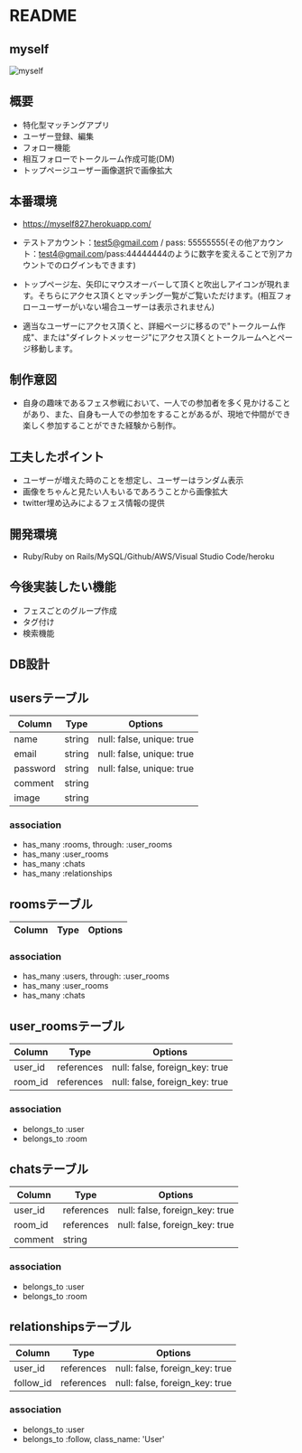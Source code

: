 # README

## myself
  ![myself](https://user-images.githubusercontent.com/67939220/91795805-99838800-ec59-11ea-89bb-0a25f994abc0.jpg)

## 概要
- 特化型マッチングアプリ
- ユーザー登録、編集
- フォロー機能
- 相互フォローでトークルーム作成可能(DM)
- トップページユーザー画像選択で画像拡大

## 本番環境
- https://myself827.herokuapp.com/
- テストアカウント：test5@gmail.com / pass: 55555555(その他アカウント：test4@gmail.com/pass:44444444のように数字を変えることで別アカウントでのログインもできます)

- トップページ左、矢印にマウスオーバーして頂くと吹出しアイコンが現れます。そちらにアクセス頂くとマッチング一覧がご覧いただけます。(相互フォローユーザーがいない場合ユーザーは表示されません)
- 適当なユーザーにアクセス頂くと、詳細ページに移るので"トークルーム作成"、または"ダイレクトメッセージ"にアクセス頂くとトークルームへとページ移動します。

## 制作意図
- 自身の趣味であるフェス参戦において、一人での参加者を多く見かけることがあり、また、自身も一人での参加をすることがあるが、現地で仲間ができ楽しく参加することができた経験から制作。

## 工夫したポイント
- ユーザーが増えた時のことを想定し、ユーザーはランダム表示
- 画像をちゃんと見たい人もいるであろうことから画像拡大
- twitter埋め込みによるフェス情報の提供

## 開発環境
- Ruby/Ruby on Rails/MySQL/Github/AWS/Visual Studio Code/heroku

## 今後実装したい機能
- フェスごとのグループ作成
- タグ付け
- 検索機能

## DB設計

## usersテーブル

|Column|Type|Options|
|------|----|-------|
|name|string|null: false, unique: true|
|email|string|null: false, unique: true|
|password|string|null: false, unique: true|
|comment|string|
|image|string|

### association
- has_many :rooms, through: :user_rooms
- has_many :user_rooms
- has_many :chats
- has_many :relationships

## roomsテーブル

|Column|Type|Options|
|------|----|-------|

### association
- has_many :users, through: :user_rooms
- has_many :user_rooms
- has_many :chats

## user_roomsテーブル

|Column|Type|Options|
|------|----|-------|
|user_id|references|null: false, foreign_key: true|
|room_id|references|null: false, foreign_key: true|

### association
- belongs_to :user
- belongs_to :room

## chatsテーブル

|Column|Type|Options|
|------|----|-------|
|user_id|references|null: false, foreign_key: true|
|room_id|references|null: false, foreign_key: true|
|comment|string|

### association
- belongs_to :user
- belongs_to :room

## relationshipsテーブル

|Column|Type|Options|
|------|----|-------|
|user_id|references|null: false, foreign_key: true|
|follow_id|references|null: false, foreign_key: true|

### association
- belongs_to :user
- belongs_to :follow, class_name: 'User'